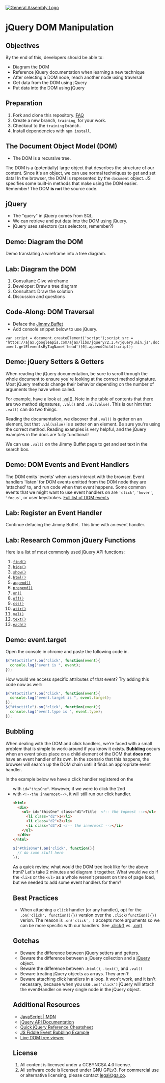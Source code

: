 [![General Assembly Logo](https://camo.githubusercontent.com/1a91b05b8f4d44b5bbfb83abac2b0996d8e26c92/687474703a2f2f692e696d6775722e636f6d2f6b6538555354712e706e67)](https://generalassemb.ly/education/web-development-immersive)

# jQuery DOM Manipulation

## Objectives

By the end of this, developers should be able to:

-   Diagram the DOM
-   Reference jQuery documentation when learning a new technique
-   After selecting a DOM node, reach another node using traversal
-   Get data from the DOM using jQuery
-   Put data into the DOM using jQuery

## Preparation

1.  Fork and clone this repository.
 [FAQ](https://github.com/ga-wdi-boston/meta/wiki/ForkAndClone)
1.  Create a new branch, `training`, for your work.
1.  Checkout to the `training` branch.
1.  Install dependencies with `npm install`.

## The Document Object Model (DOM)

-   The DOM is a recursive tree.

The DOM is a (potentially) large object that describes the structure of our
content. Since it's an object, we can use normal techniques to get and set data!
In the browser, the DOM is represented by the `document` object. JS specifies
some built-in methods that make using the DOM easier. Remember! The DOM
**is not** the source code.

## jQuery

-   The "query" in jQuery comes from SQL.
-   We can retrieve and put data into the DOM using jQuery.
-   jQuery uses selectors (css selectors, remember?)

## Demo: Diagram the DOM

Demo translating a wireframe into a tree diagram.

## Lab: Diagram the DOM

1.  Consultant: Give wireframe
1.  Developer: Draw a tree diagram
1.  Consultant: Draw the solution
1.  Discussion and questions

## Code-Along: DOM Traversal

-   Deface the [Jimmy Buffet](https://en.wikipedia.org/wiki/Jimmy_Buffett)
-   Add console snippet below to use jQuery.

  `var script = document.createElement('script');script.src = "https://ajax.googleapis.com/ajax/libs/jquery/2.1.4/jquery.min.js";document.getElementsByTagName('head')[0].appendChild(script);`

  <!-- Use jQuery to change the Jimmy Buffet page -->

## Demo: jQuery Setters & Getters

When reading the jQuery documentation, be sure to scroll through the whole
document to ensure you're looking at the correct method signature. Most jQuery
methods change their behavior depending on the number of arguments they have
when called.

For example, have a look at [.val()](https://api.jquery.com/val/). Note in the
table of contents that there are two method signatures, `.val()` and
`.val(value)`. This is our hint that `.val()` can do two things.

Reading the documentation, we discover that `.val()` is getter on an element,
but that `.val(value)` is a setter on an element. Be sure you're using the
correct method. Reading examples is very helpful, and the jQuery examples in the
docs are fully functional!

We can use `.val()` on the Jimmy Buffet page to get and set text in the search box.

## Demo: DOM Events and Event Handlers

The DOM emits 'events' when users interact with the browser. Event handlers
'listen' for DOM events emitted from the DOM node they are 'attached' to, and run
code when that event happens. Some common events that we might want to use event handlers on are `'click'`, `'hover'`, `'focus'`, or user keystrokes.
[Full list of DOM events](https://developer.mozilla.org/en-US/docs/Web/Events)

<!-- Demonstrate using an event handler on the Jimmy Buffet page -->

## Lab: Register an Event Handler

Continue defacing the Jimmy Buffet.  This time with an event handler.

## Lab: Research Common jQuery Functions

Here is a list of most commonly used jQuery API functions:

1.  [`find()`](http://api.jquery.com/find)
1.  [`hide()`](http://api.jquery.com/hide)
1.  [`show()`](http://api.jquery.com/show)
1.  [`html()`](http://api.jquery.com/html)
1.  [`append()`](http://api.jquery.com/append)
1.  [`prepend()`](http://api.jquery.com/prepend)
1.  [`on()`](http://api.jquery.com/on)
1.  [`off()`](http://api.jquery.com/off)
1.  [`css()`](http://api.jquery.com/css)
1.  [`attr()`](http://api.jquery.com/attr)
1.  [`val()`](http://api.jquery.com/val)
1.  [`text()`](http://api.jquery.com/text)
1.  [`each()`](http://api.jquery.com/each)

## Demo: event.target

Open the console in chrome and paste the following code in.

```js
$("#toctitle").on('click', function(event){
  console.log("event is ", event);
});
```

How would we access specific attributes of that event? Try adding this code
now as well:

```js
$("#toctitle").on('click', function(event){
  console.log("event.target is ", event.target);
});
$("#toctitle").on('click', function(event){
  console.log("event.type is ", event.type);
});
```
<!-- Use .on() on the Jimmy Buffet page to demonstrate -->

## Bubbling

When dealing with the DOM and click handlers, we're faced with a small
problem that is simple to work-around if you know it exists. **Bubbling**
occurs when an event takes place on a child element of the
DOM that **does not** have an event handler of its own. In the scenario
that this happens, the browser will search up the DOM chain until it finds
an appropriate event handler.

In the example below we have a click handler registered on the <ul> with
 `id="thisOne"`. However, if we were to click the 2nd <li> with
 `<!--the innermost-->`, it will still run our click handler.

```html
<html>
  <div>
    <ul> id="thisOne" class="d1">Title  <!-- the topmost --></ul>
      <li class="d2">1</li>
      <li class="d2">2</li>
      <li class="d3">3 <!-- the innermost --></li>
    </ul>
  </div>
</html>
```

```js
$("#thisOne").on('click', function(){
  // do some stuff here
});
```

As a quick review, what would the DOM tree look like for the above html? Let's
take 2 minutes and diagram it together. What would we do if the `<li>`s or the
 `<ul>` as a whole weren't present on time of page load, but we needed to add
some event handlers for them?

## Best Practices

-   When attaching a `click` handler (or any handler), opt for the
`.on('click', function(){})` version over the `.click(function(){})` verion. The
 reason is `.on('click', )` accepts more arguments so we can be more specific
 with our handlers. See [.click()](https://api.jquery.com/click/) vs. [.on()](http://api.jquery.com/on/)

## Gotchas

-   Beware the difference between jQuery setters and getters.
-   Beware the difference between a jQuery collection and a
    [jQuery](http://api.jquery.com/Types/#jQuery) object.
-   Beware the difference between `.html()`, `.text()`, and `.val()`
-   Beware treating jQuery objects as arrays. They aren't!
-   Beware attaching click handlers in a loop. It won't work, and it isn't
    necessary, because when you use `.on('click')` jQuery will attach the eventHandler on every single node in the jQuery object.

## Additional Resources

-   [JavaScript | MDN](https://developer.mozilla.org/en-US/docs/Web/JavaScript)
-   [jQuery API Documentation](https://api.jquery.com/)
-   [Quick jQuery Reference Cheatsheet](https://oscarotero.com/jquery/)
-   [JS Fiddle Event Bubbling Example](http://jsfiddle.net/cwtuan/je1g3f29/16/)
-   [Live DOM tree viewer](https://software.hixie.ch/utilities/js/live-dom-viewer/)

## License
1.  All content is licensed under a CC­BY­NC­SA 4.0 license.
1.  All software code is licensed under GNU GPLv3. For commercial use or
    alternative licensing, please contact legal@ga.co.
